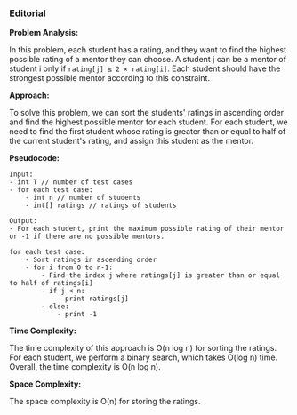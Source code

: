 ### Editorial

**Problem Analysis:**

In this problem, each student has a rating, and they want to find the highest possible rating of a mentor they can choose. A student j can be a mentor of student i only if `rating[j] ≤ 2 × rating[i]`. Each student should have the strongest possible mentor according to this constraint.

**Approach:**

To solve this problem, we can sort the students' ratings in ascending order and find the highest possible mentor for each student. For each student, we need to find the first student whose rating is greater than or equal to half of the current student's rating, and assign this student as the mentor.

**Pseudocode:**

```plaintext
Input:
- int T // number of test cases
- for each test case:
    - int n // number of students
    - int[] ratings // ratings of students
    
Output:
- For each student, print the maximum possible rating of their mentor or -1 if there are no possible mentors.

for each test case:
    - Sort ratings in ascending order
    - for i from 0 to n-1:
        - Find the index j where ratings[j] is greater than or equal to half of ratings[i]
        - if j < n:
            - print ratings[j]
        - else:
            - print -1
```

**Time Complexity:**

The time complexity of this approach is O(n log n) for sorting the ratings. For each student, we perform a binary search, which takes O(log n) time. Overall, the time complexity is O(n log n).

**Space Complexity:**

The space complexity is O(n) for storing the ratings.